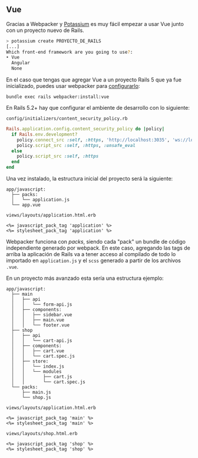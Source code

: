 ## Vue

Gracias a Webpacker y [Potassium](https://github.com/platanus/potassium) es muy fácil empezar a usar Vue junto con un proyecto nuevo de Rails.

```bash
> potassium create PROYECTO_DE_RAILS
[...]
Which front-end framework are you going to use?:
‣ Vue
  Angular
  None
```

En el caso que tengas que agregar Vue a un proyecto Rails 5 que ya fue inicializado, puedes usar webpacker para [configurarlo](https://github.com/rails/webpacker#vue):

```
bundle exec rails webpacker:install:vue
```

En Rails 5.2+ hay que configurar el ambiente de desarrollo con lo siguiente:

`config/initializers/content_security_policy.rb`
```Ruby
Rails.application.config.content_security_policy do |policy|
  if Rails.env.development?
    policy.connect_src :self, :https, 'http://localhost:3035', 'ws://localhost:3035'
    policy.script_src :self, :https, :unsafe_eval
  else
    policy.script_src :self, :https
  end
end
```

Una vez instalado, la estructura inicial del proyecto será la siguiente:

```
app/javascript:
  ├── packs:
  │   └── application.js
  └── app.vue
```

```
views/layouts/application.html.erb

<%= javascript_pack_tag 'application' %>
<%= stylesheet_pack_tag 'application' %>
```

Webpacker funciona con _packs_, siendo cada "pack" un bundle de código independiente generado por webpack. En este caso, agregando las tags de arriba la aplicación de Rails va a tener acceso al compilado de todo lo importado en `application.js` y el `scss` generado a partir de los archivos `.vue`.

En un proyecto más avanzado esta sería una estructura ejemplo:
```
app/javascript:
  ├── main
  │   ├── api
  │   │   └── form-api.js
  │   ├── components:
  │   │   ├── sidebar.vue
  │   │   ├── main.vue
  │   │   └── footer.vue
  ├── shop
  │   ├── api
  │   │   └── cart-api.js
  │   ├── components:
  │   │   ├── cart.vue
  │   │   └── cart.spec.js
  │   ├── store:
  │   │   └── index.js
  │   │   └── modules
  │   │       ├── cart.js
  │   │       └── cart.spec.js
  └── packs:
      ├── main.js
      └── shop.js
```

```
views/layouts/application.html.erb

<%= javascript_pack_tag 'main' %>
<%= stylesheet_pack_tag 'main' %>
```

```
views/layouts/shop.html.erb

<%= javascript_pack_tag 'shop' %>
<%= stylesheet_pack_tag 'shop' %>
```

